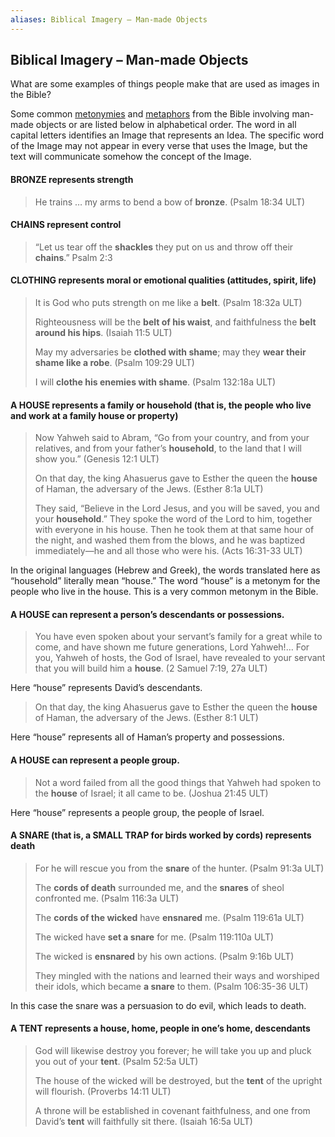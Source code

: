 ```yaml
---
aliases: Biblical Imagery – Man-made Objects
---
```


## Biblical Imagery – Man-made Objects

What are some examples of things people make that are used as images in the Bible?

Some common [metonymies](figs-metonymy.md) and [metaphors](figs-metaphor.md) from the Bible involving man-made objects or are listed below in alphabetical order. The word in all capital letters identifies an Image that represents an Idea. The specific word of the Image may not appear in every verse that uses the Image, but the text will communicate somehow the concept of the Image.

#### BRONZE represents strength

> He trains … my arms to bend a bow of **bronze**. (Psalm 18:34 ULT)

#### CHAINS represent control

> “Let us tear off the **shackles** they put on us and throw off their **chains**.” Psalm 2:3

#### CLOTHING represents moral or emotional qualities (attitudes, spirit, life)

> It is God who puts strength on me like a **belt**. (Psalm 18:32a ULT)
>
> Righteousness will be the **belt of his waist**, and faithfulness the **belt around his hips**. (Isaiah 11:5 ULT)
>
> May my adversaries be **clothed with shame**; may they **wear their shame like a robe**. (Psalm 109:29 ULT)
>
> I will **clothe his enemies with shame**. (Psalm 132:18a ULT)

#### A HOUSE represents a family or household (that is, the people who live and work at a family house or property)

> Now Yahweh said to Abram, “Go from your country, and from your relatives, and from your father’s **household**, to the land that I will show you.” (Genesis 12:1 ULT)
>
> On that day, the king Ahasuerus gave to Esther the queen the **house** of Haman, the adversary of the Jews. (Esther 8:1a ULT)
>
> They said, “Believe in the Lord Jesus, and you will be saved, you and your **household**.” They spoke the word of the Lord to him, together with everyone in his house. Then he took them at that same hour of the night, and washed them from the blows, and he was baptized immediately—he and all those who were his. (Acts 16:31-33 ULT)

In the original languages (Hebrew and Greek), the words translated here as “household” literally mean “house.” The word “house” is a metonym for the people who live in the house. This is a very common metonym in the Bible.

#### A HOUSE can represent a person’s descendants or possessions.

> You have even spoken about your servant’s family for a great while to come, and have shown me future generations, Lord Yahweh!… For you, Yahweh of hosts, the God of Israel, have revealed to your servant that you will build him a **house**. (2 Samuel 7:19, 27a ULT)

Here “house” represents David’s descendants.

> On that day, the king Ahasuerus gave to Esther the queen the **house** of Haman, the adversary of the Jews. (Esther 8:1 ULT)

Here “house” represents all of Haman’s property and possessions.

#### A HOUSE can represent a people group.

> Not a word failed from all the good things that Yahweh had spoken to the **house** of Israel; it all came to be. (Joshua 21:45 ULT)

Here “house” represents a people group, the people of Israel.

#### A SNARE (that is, a SMALL TRAP for birds worked by cords) represents death

> For he will rescue you from the **snare** of the hunter. (Psalm 91:3a ULT)
>
> The **cords of death** surrounded me, and the **snares** of sheol confronted me. (Psalm 116:3a ULT)
>
> The **cords of the wicked** have **ensnared** me. (Psalm 119:61a ULT)
>
> The wicked have **set a snare** for me. (Psalm 119:110a ULT)
>
> The wicked is **ensnared** by his own actions. (Psalm 9:16b ULT)
>
> They mingled with the nations and learned their ways and worshiped their idols, which became **a snare** to them. (Psalm 106:35-36 ULT)

In this case the snare was a persuasion to do evil, which leads to death.

#### A TENT represents a house, home, people in one’s home, descendants

> God will likewise destroy you forever; he will take you up and pluck you out of your **tent**. (Psalm 52:5a ULT)
>
> The house of the wicked will be destroyed, but the **tent** of the upright will flourish. (Proverbs 14:11 ULT)
>
> A throne will be established in covenant faithfulness, and one from David’s **tent** will faithfully sit there. (Isaiah 16:5a ULT)

